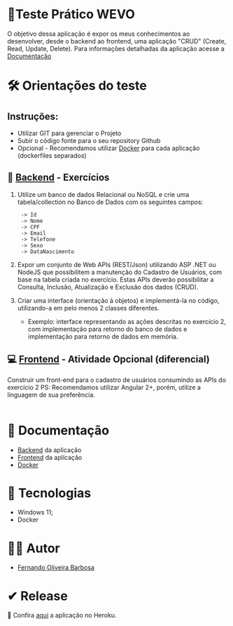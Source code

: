 # 📝Teste Prático WEVO

O objetivo dessa aplicação é expor os meus conhecimentos ao desenvolver, desde o backend ao frontend, uma aplicação "CRUD" (Create, Read, Update, Delete).
Para informações detalhadas da aplicação acesse a [Documentação](#📝-documentação)

# 🛠 Orientações do teste

## Instruções:
* Utilizar GIT para gerenciar o Projeto
* Subir o código fonte para o seu repository Github
* Opcional - Recomendamos utilizar [Docker](/Docker/) para cada aplicação (dockerfiles separados)


## 🧱 [Backend](/backend/) - Exercícios

1. Utilize um banco de dados Relacional ou NoSQL e crie uma tabela/collection no Banco de Dados
com os seguintes campos:

        -> Id
        -> Nome
        -> CPF
        -> Email
        -> Telefone
        -> Sexo
        -> DataNascimento

2. Expor um conjunto de Web APIs (REST/Json) utilizando ASP .NET ou NodeJS que
possibilitem a manutenção do Cadastro de Usuários, com base na tabela criada no
exercício. Estas APIs deverão possibilitar a Consulta, Inclusão, Atualização e Exclusão dos
dados (CRUD).

3. Criar uma interface (orientação à objetos) e implementá-la no código, utilizando-a em pelo
menos 2 classes diferentes.
    * Exemplo: interface representando as ações descritas no exercício 2, com implementação para retorno do banco de dados e implementação para retorno de dados em memória.

## 💻 [Frontend](/frontend/) - Atividade Opcional (diferencial)

Construir um front-end para o cadastro de usuários consumindo as APIs do exercício 2
PS: Recomendamos utilizar Angular 2+, porém, utilize a linguagem de sua preferência.
<br><br>

# 📝 Documentação

* [Backend](./backend/) da aplicação
* [Frontend](./frontend/) da aplicação
* [Docker](./Docker/)

# 🚀 Tecnologias

* Windows 11;
* Docker


# 👨‍💻 Autor

* [Fernando Oliveira Barbosa](https://github.com/ofernandobarbosa)

# ✔ Release

🔗 Confira [aqui](https://t.me/IFRS_RG_bot) a aplicação no Heroku.
